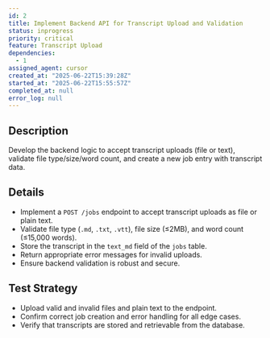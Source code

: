 ```yaml
---
id: 2
title: Implement Backend API for Transcript Upload and Validation
status: inprogress
priority: critical
feature: Transcript Upload
dependencies:
  - 1
assigned_agent: cursor
created_at: "2025-06-22T15:39:28Z"
started_at: "2025-06-22T15:55:57Z"
completed_at: null
error_log: null
---
```


## Description
Develop the backend logic to accept transcript uploads (file or text), validate file type/size/word count, and create a new job entry with transcript data.

## Details
- Implement a `POST /jobs` endpoint to accept transcript uploads as file or plain text.
- Validate file type (`.md`, `.txt`, `.vtt`), file size (≤2MB), and word count (≤15,000 words).
- Store the transcript in the `text_md` field of the `jobs` table.
- Return appropriate error messages for invalid uploads.
- Ensure backend validation is robust and secure.

## Test Strategy
- Upload valid and invalid files and plain text to the endpoint.
- Confirm correct job creation and error handling for all edge cases.
- Verify that transcripts are stored and retrievable from the database. 